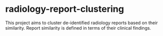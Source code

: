 # radiology-report-clustering
This project aims to cluster de-identified radiology reports based on their similarity. Report similarity is defined in terms of their clinical findings.
